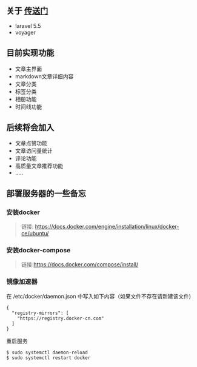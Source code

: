 ## 关于 [传送门](http://www.bestqliang.com)

* laravel 5.5
* voyager

## 目前实现功能
* 文章主界面
* markdown文章详细内容
* 文章分类
* 标签分类
* 相册功能
* 时间线功能

## 后续将会加入
* 文章点赞功能
* 文章访问量统计
* 评论功能
* 高质量文章推荐功能
* .....

## 部署服务器的一些备忘

### 安装docker

>链接: https://docs.docker.com/engine/installation/linux/docker-ce/ubuntu/

### 安装docker-compose

> 链接:https://docs.docker.com/compose/install/

### 镜像加速器

在 /etc/docker/daemon.json 中写入如下内容（如果文件不存在请新建该文件)
```
{
  "registry-mirrors": [
    "https://registry.docker-cn.com"
  ]
}
```

重启服务
```
$ sudo systemctl daemon-reload
$ sudo systemctl restart docker
```
